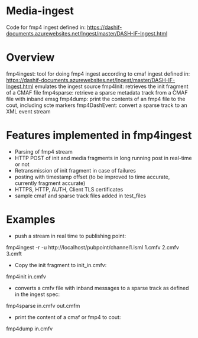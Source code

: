 # Media-ingest
Code for fmp4 ingest defined in:
https://dashif-documents.azurewebsites.net/Ingest/master/DASH-IF-Ingest.html

# Overview 

fmp4ingest: tool for doing fmp4 ingest according to cmaf ingest defined in: 
https://dashif-documents.azurewebsites.net/Ingest/master/DASH-IF-Ingest.html
emulates the ingest source
fmp4Init: retrieves the init fragment of a CMAF file 
fmp4sparse: retrieve a sparse metadata track from a CMAF file with inband emsg
fmp4dump: print the contents of an fmp4 file to the cout, including scte markers 
fmp4DashEvent: convert a sparse track to an XML event stream


# Features implemented in fmp4ingest

- Parsing of fmp4 stream
- HTTP POST of init and media fragments in long running post in real-time or not
- Retransmission of init fragment in case of failures
- posting with timestamp offset (to be improved to time accurate, currently fragment accurate)
- HTTPS, HTTP, AUTH, Client TLS certificates
- sample cmaf and sparse track files added in test_files

# Examples 

- push a stream in real time to publishing point: 

fmp4ingest -r -u http://localhost/pubpoint/channel1.isml 1.cmfv 2.cmfv 3.cmft 

- Copy the init fragment to init_in.cmfv:

fmp4init in.cmfv  

- converts a cmfv file with inband messages to a sparse track as defined in the ingest spec:

fmp4sparse in.cmfv out.cmfm  

- print the content of a cmaf or fmp4 to cout:

fmp4dump in.cmfv  




